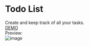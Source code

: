 # Todo List  
Create and keep track of all your tasks.  
[DEMO](https://danieltran0.github.io/Todo_List/)  
Preview:  
![image](https://user-images.githubusercontent.com/76408883/109351866-f4ccb680-7847-11eb-9ae8-c3a039a006fc.png)
